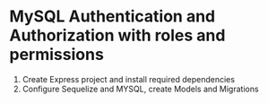 # MySQL Authentication and Authorization with roles and permissions

1. Create Express project and install required dependencies
2. Configure Sequelize and MYSQL, create Models and Migrations
